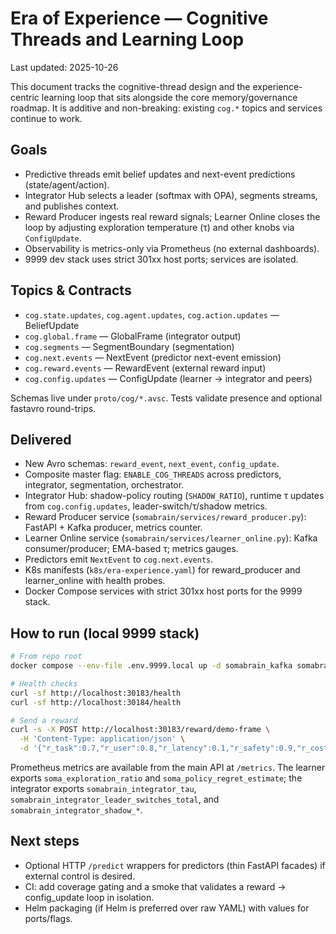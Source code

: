 # Era of Experience — Cognitive Threads and Learning Loop

Last updated: 2025-10-26

This document tracks the cognitive-thread design and the experience-centric learning loop that sits alongside the core memory/governance roadmap. It is additive and non-breaking: existing `cog.*` topics and services continue to work.

## Goals

- Predictive threads emit belief updates and next-event predictions (state/agent/action).
- Integrator Hub selects a leader (softmax with OPA), segments streams, and publishes context.
- Reward Producer ingests real reward signals; Learner Online closes the loop by adjusting exploration temperature (τ) and other knobs via `ConfigUpdate`.
- Observability is metrics-only via Prometheus (no external dashboards).
- 9999 dev stack uses strict 301xx host ports; services are isolated.

## Topics & Contracts

- `cog.state.updates`, `cog.agent.updates`, `cog.action.updates` — BeliefUpdate
- `cog.global.frame` — GlobalFrame (integrator output)
- `cog.segments` — SegmentBoundary (segmentation)
- `cog.next.events` — NextEvent (predictor next-event emission)
- `cog.reward.events` — RewardEvent (external reward input)
- `cog.config.updates` — ConfigUpdate (learner → integrator and peers)

Schemas live under `proto/cog/*.avsc`. Tests validate presence and optional fastavro round-trips.

## Delivered

- New Avro schemas: `reward_event`, `next_event`, `config_update`.
- Composite master flag: `ENABLE_COG_THREADS` across predictors, integrator, segmentation, orchestrator.
- Integrator Hub: shadow-policy routing (`SHADOW_RATIO`), runtime τ updates from `cog.config.updates`, leader-switch/τ/shadow metrics.
- Reward Producer service (`somabrain/services/reward_producer.py`): FastAPI + Kafka producer, metrics counter.
- Learner Online service (`somabrain/services/learner_online.py`): Kafka consumer/producer; EMA-based τ; metrics gauges.
- Predictors emit `NextEvent` to `cog.next.events`.
- K8s manifests (`k8s/era-experience.yaml`) for reward_producer and learner_online with health probes.
- Docker Compose services with strict 301xx host ports for the 9999 stack.

## How to run (local 9999 stack)

```bash
# From repo root
docker compose --env-file .env.9999.local up -d somabrain_kafka somabrain_app somabrain_reward_producer somabrain_learner_online

# Health checks
curl -sf http://localhost:30183/health
curl -sf http://localhost:30184/health

# Send a reward
curl -s -X POST http://localhost:30183/reward/demo-frame \
  -H 'Content-Type: application/json' \
  -d '{"r_task":0.7,"r_user":0.8,"r_latency":0.1,"r_safety":0.9,"r_cost":0.05}'
```

Prometheus metrics are available from the main API at `/metrics`. The learner exports `soma_exploration_ratio` and `soma_policy_regret_estimate`; the integrator exports `somabrain_integrator_tau`, `somabrain_integrator_leader_switches_total`, and `somabrain_integrator_shadow_*`.

## Next steps

- Optional HTTP `/predict` wrappers for predictors (thin FastAPI facades) if external control is desired.
- CI: add coverage gating and a smoke that validates a reward → config_update loop in isolation.
- Helm packaging (if Helm is preferred over raw YAML) with values for ports/flags.
